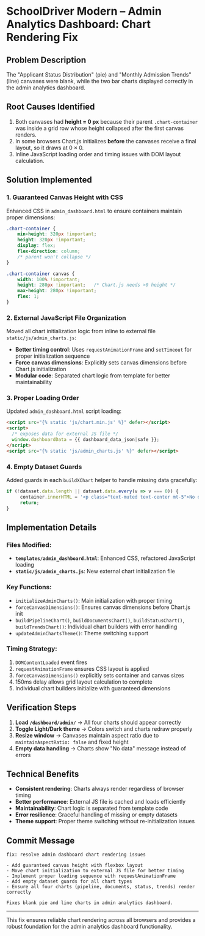 # SchoolDriver Modern – Admin Analytics Dashboard: Chart Rendering Fix

## Problem Description
The "Applicant Status Distribution" (pie) and "Monthly Admission Trends" (line) canvases were blank, while the two bar charts displayed correctly in the admin analytics dashboard.

## Root Causes Identified
1. Both canvases had **height = 0 px** because their parent `.chart-container` was inside a grid row whose height collapsed after the first canvas renders.
2. In some browsers Chart.js initializes **before** the canvases receive a final layout, so it draws at 0 × 0.
3. Inline JavaScript loading order and timing issues with DOM layout calculation.

## Solution Implemented

### 1. Guaranteed Canvas Height with CSS
Enhanced CSS in `admin_dashboard.html` to ensure containers maintain proper dimensions:

```css
.chart-container {
    min-height: 320px !important;
    height: 320px !important;
    display: flex;
    flex-direction: column;
    /* parent won't collapse */
}

.chart-container canvas {
    width: 100% !important;
    height: 280px !important;   /* Chart.js needs >0 height */
    max-height: 280px !important;
    flex: 1;
}
```

### 2. External JavaScript File Organization
Moved all chart initialization logic from inline to external file `static/js/admin_charts.js`:

- **Better timing control**: Uses `requestAnimationFrame` and `setTimeout` for proper initialization sequence
- **Force canvas dimensions**: Explicitly sets canvas dimensions before Chart.js initialization
- **Modular code**: Separated chart logic from template for better maintainability

### 3. Proper Loading Order
Updated `admin_dashboard.html` script loading:

```html
<script src="{% static 'js/chart.min.js' %}" defer></script>
<script>
  /* exposes data for external JS file */
  window.dashboardData = {{ dashboard_data_json|safe }};
</script>
<script src="{% static 'js/admin_charts.js' %}" defer></script>
```

### 4. Empty Dataset Guards
Added guards in each `buildXChart` helper to handle missing data gracefully:

```javascript
if (!dataset.data.length || dataset.data.every(v => v === 0)) {
     container.innerHTML = '<p class="text-muted text-center mt-5">No data</p>';
     return;
}
```

## Implementation Details

### Files Modified:
- **`templates/admin_dashboard.html`**: Enhanced CSS, refactored JavaScript loading
- **`static/js/admin_charts.js`**: New external chart initialization file

### Key Functions:
- `initializeAdminCharts()`: Main initialization with proper timing
- `forceCanvasDimensions()`: Ensures canvas dimensions before Chart.js init
- `buildPipelineChart()`, `buildDocumentsChart()`, `buildStatusChart()`, `buildTrendsChart()`: Individual chart builders with error handling
- `updateAdminChartsTheme()`: Theme switching support

### Timing Strategy:
1. `DOMContentLoaded` event fires
2. `requestAnimationFrame` ensures CSS layout is applied
3. `forceCanvasDimensions()` explicitly sets container and canvas sizes
4. 150ms delay allows grid layout calculation to complete
5. Individual chart builders initialize with guaranteed dimensions

## Verification Steps

1. **Load `/dashboard/admin/`** → All four charts should appear correctly
2. **Toggle Light/Dark theme** → Colors switch and charts redraw properly
3. **Resize window** → Canvases maintain aspect ratio due to `maintainAspectRatio: false` and fixed height
4. **Empty data handling** → Charts show "No data" message instead of errors

## Technical Benefits

- **Consistent rendering**: Charts always render regardless of browser timing
- **Better performance**: External JS file is cached and loads efficiently
- **Maintainability**: Chart logic is separated from template code
- **Error resilience**: Graceful handling of missing or empty datasets
- **Theme support**: Proper theme switching without re-initialization issues

## Commit Message
```
fix: resolve admin dashboard chart rendering issues

- Add guaranteed canvas height with flexbox layout
- Move chart initialization to external JS file for better timing
- Implement proper loading sequence with requestAnimationFrame
- Add empty dataset guards for all chart types
- Ensure all four charts (pipeline, documents, status, trends) render correctly

Fixes blank pie and line charts in admin analytics dashboard.
```

---

This fix ensures reliable chart rendering across all browsers and provides a robust foundation for the admin analytics dashboard functionality.
